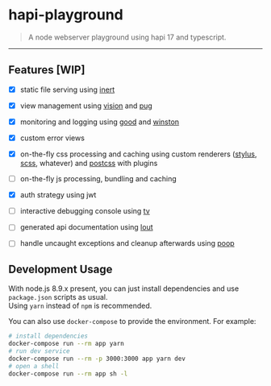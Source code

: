hapi-playground
=================

> A node webserver playground using hapi 17 and typescript.

---

## Features [WIP]

  - [x] static file serving using [inert](https://github.com/hapijs/inert)

  - [x] view management using [vision](https://github.com/hapijs/vision)
    and [pug](https://github.com/pugjs/pug)

  - [x] monitoring and logging using [good](https://github.com/hapijs/good)
    and [winston](https://github.com/winstonjs/winston)

  - [x] custom error views

  - [x] on-the-fly css processing and caching using custom renderers
    ([stylus](https://github.com/stylus/stylus),
    [scss](https://github.com/sass/node-sass), whatever)
    and [postcss](https://github.com/postcss/postcss) with plugins
  
  - [ ] on-the-fly js processing, bundling and caching

  - [x] auth strategy using jwt

  - [ ] interactive debugging console using [tv](https://github.com/hapijs/tv)

  - [ ] generated api documentation using [lout](https://github.com/hapijs/lout)

  - [ ] handle uncaught exceptions and cleanup afterwards using [poop](https://github.com/hapijs/poop)


## Development Usage

With node.js 8.9.x present, you can just install dependencies and use
`package.json` scripts as usual.  
Using `yarn` instead of `npm` is recommended.

You can also use `docker-compose` to provide the environment. For example:

``` sh
# install dependencies
docker-compose run --rm app yarn
# run dev service
docker-compose run --rm -p 3000:3000 app yarn dev
# open a shell
docker-compose run --rm app sh -l
```
